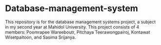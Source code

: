 # Database-management-system
This repository is for the database management systems project, a subject in my second year at Mahidol University.
This project consists of 4 members: Poomrapee Wareeboutr, Pitchaya Teerawongpairoj, Kontawat Wisetpaitoon, and Sasima Srijanya.


